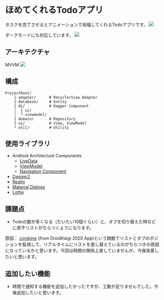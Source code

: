 # ほめてくれるTodoアプリ
タスクを完了させるとアニメーションで祝福してくれるTodoアプリです。
![](https://github.com/nanaten/TodoApp/blob/develop/screenshot/lottie_animation.gif)

ダークモードにも対応しています。
![](https://github.com/nanaten/TodoApp/blob/develop/screenshot/dark_theme.png)

## アーキテクチャ
MVVM
![](https://github.com/nanaten/TodoApp/blob/develop/screenshot/structure.png)

## 構成

```
ProjectRoot/
    ├ adapter/      # RecyclerView Adapter
    ├ database/     # Entity
    ├ di/           # Dagger Component
    │  ├ ui/
    │  └ viewmodel/
    ├ domain/       # Repository
    ├ ui/           # View, ViewModel
    └ util/         # Utility

```

## 使用ライブラリ
- Android Architecture Components
  - [LiveData](https://developer.android.com/topic/libraries/architecture/livedata)
  - [ViewModel](https://developer.android.com/topic/libraries/architecture/viewmodel)
  - [Navigation Component](https://developer.android.com/guide/navigation)
- [Dagger2](https://github.com/google/dagger)
- [Realm](https://realm.io/docs/java/latest)
- [Material Dialogs](https://github.com/afollestad/material-dialogs)
- [Lottie](https://github.com/airbnb/lottie-android)

## 課題点
- Todoの数が多くなる（だいたい10個ぐらい）と、タブを切り替えた時などに若干リストがちらつくようになります。 

原因： [combine](https://github.com/nanaten/TodoApp/blob/develop/app/src/main/java/com/nanaten/todoapp/util/Util.kt) (from DroidKaigi 2020 App)という関数でリストとタブのポジションを監視して、リアルタイムにリストを差し替えているのがちらつきの原因になっているかと思います。今回は時間の関係上直していませんが、今後改善したいと思います。


## 追加したい機能
- 時間で通知する機能を追加したかったですが、工数が足りませんでした。今後追加したいと思います。